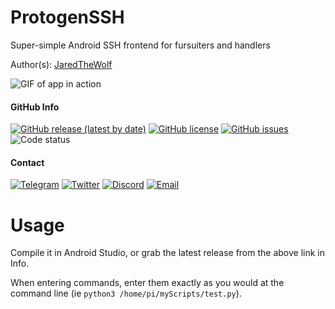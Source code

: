 # ProtogenSSH
Super-simple Android SSH frontend for fursuiters and handlers

Author(s): [JaredTheWolf](https://github.com/JaredTheWolf)

![GIF of app in action](https://i.postimg.cc/vTD1bkqB/output.gif)

#### GitHub Info
 [![GitHub release (latest by date)](https://img.shields.io/github/v/release/OpenSourceProtogenCollection/ProtogenSSH?color=green&label=CLICK%20TO%20DOWNLOAD&style=flat-square)](https://github.com/OpenSourceProtogenCollection/ProtogenSSH/releases)
 [![GitHub license](https://img.shields.io/github/license/OpenSourceProtogenCollection/ProtogenSSH?style=flat-square)](https://github.com/JaredTheWolf/OpenSourceProtogenCollection/blob/master/LICENSE)
 [![GitHub issues](https://img.shields.io/github/issues/OpenSourceProtogenCollection/ProtogenSSH?style=flat-square)](https://github.com/JaredTheWolf/OpenSourceProtogenCollection/issues)
 ![Code status](https://img.shields.io/badge/code_status-complete_for_now-green?style=flat-square)
 
#### Contact
 [![Telegram](https://img.shields.io/badge/-Telegram-blue?style=flat-square)](https://t.me/JaredTamana)
 [![Twitter](https://img.shields.io/badge/-Twitter-00acee?style=flat-square)](https://twitter.com/JaredTamana)
 [![Discord](https://img.shields.io/badge/-Discord-7289d9?style=flat-square)](https://discordapp.com/users/375613991294205964)
 [![Email](https://img.shields.io/badge/-email-e3124d?style=flat-square)](mailto:jaredtamana@gmail.com)
 
 # Usage
 Compile it in Android Studio, or grab the latest release from the above link in Info.
 
 When entering commands, enter them exactly as you would at the command line (ie `python3 /home/pi/myScripts/test.py`).
